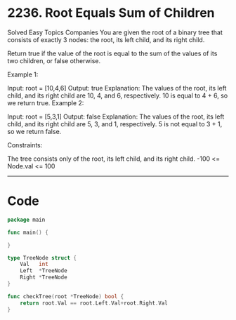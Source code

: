 # 2236. Root Equals Sum of Children

Solved
Easy
Topics
Companies
You are given the root of a binary tree that consists of exactly 3 nodes: the root, its left child, and its right child.

Return true if the value of the root is equal to the sum of the values of its two children, or false otherwise.

Example 1:

Input: root = [10,4,6]
Output: true
Explanation: The values of the root, its left child, and its right child are 10, 4, and 6, respectively.
10 is equal to 4 + 6, so we return true.
Example 2:

Input: root = [5,3,1]
Output: false
Explanation: The values of the root, its left child, and its right child are 5, 3, and 1, respectively.
5 is not equal to 3 + 1, so we return false.

Constraints:

The tree consists only of the root, its left child, and its right child.
-100 <= Node.val <= 100

---

# Code

```go
package main

func main() {

}

type TreeNode struct {
	Val   int
	Left  *TreeNode
	Right *TreeNode
}

func checkTree(root *TreeNode) bool {
	return root.Val == root.Left.Val+root.Right.Val
}
```
